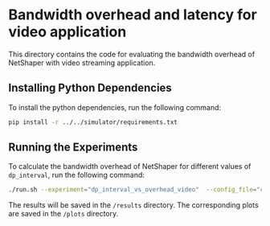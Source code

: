 # Bandwidth overhead and latency for video application 
This directory contains the code for evaluating the bandwidth overhead of NetShaper with video streaming application.  


## Installing Python Dependencies
To install the python dependencies, run the following command:
```bash
pip install -r ../../simulator/requirements.txt
```
## Running the Experiments
To calculate the bandwidth overhead of NetShaper for different values of `dp_interval`, run the following command:
```bash
./run.sh --experiment="dp_interval_vs_overhead_video"  --config_file="configs/dp_interval_vs_overhead_video.json"
```
The results will be saved in the `/results` directory. The corresponding plots are saved in the `/plots` directory.